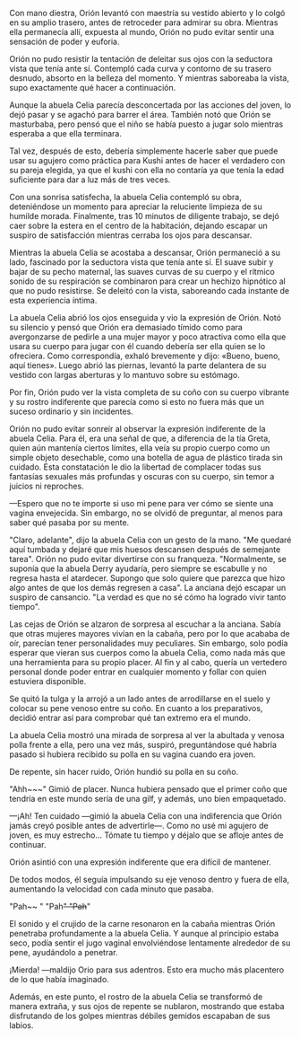 
Con mano diestra, Orión levantó con maestría su vestido abierto y lo colgó en su amplio trasero, antes de retroceder para admirar su obra. Mientras ella permanecía allí, expuesta al mundo, Orión no pudo evitar sentir una sensación de poder y euforia.

Orión no pudo resistir la tentación de deleitar sus ojos con la seductora vista que tenía ante sí. Contempló cada curva y contorno de su trasero desnudo, absorto en la belleza del momento. Y mientras saboreaba la vista, supo exactamente qué hacer a continuación.

Aunque la abuela Celia parecía desconcertada por las acciones del joven, lo dejó pasar y se agachó para barrer el área. También notó que Orión se masturbaba, pero pensó que el niño se había puesto a jugar solo mientras esperaba a que ella terminara.

Tal vez, después de esto, debería simplemente hacerle saber que puede usar su agujero como práctica para Kushi antes de hacer el verdadero con su pareja elegida, ya que el kushi con ella no contaría ya que tenía la edad suficiente para dar a luz más de tres veces.

Con una sonrisa satisfecha, la abuela Celia contempló su obra, deteniéndose un momento para apreciar la reluciente limpieza de su humilde morada. Finalmente, tras 10 minutos de diligente trabajo, se dejó caer sobre la estera en el centro de la habitación, dejando escapar un suspiro de satisfacción mientras cerraba los ojos para descansar.

Mientras la abuela Celia se acostaba a descansar, Orión permaneció a su lado, fascinado por la seductora vista que tenía ante sí. El suave subir y bajar de su pecho maternal, las suaves curvas de su cuerpo y el rítmico sonido de su respiración se combinaron para crear un hechizo hipnótico al que no pudo resistirse. Se deleitó con la vista, saboreando cada instante de esta experiencia íntima.

La abuela Celia abrió los ojos enseguida y vio la expresión de Orión. Notó su silencio y pensó que Orión era demasiado tímido como para avergonzarse de pedirle a una mujer mayor y poco atractiva como ella que usara su cuerpo para jugar con él cuando debería ser ella quien se lo ofreciera. Como correspondía, exhaló brevemente y dijo: «Bueno, bueno, aquí tienes». Luego abrió las piernas, levantó la parte delantera de su vestido con largas aberturas y lo mantuvo sobre su estómago.

Por fin, Orión pudo ver la vista completa de su coño con su cuerpo vibrante y su rostro indiferente que parecía como si esto no fuera más que un suceso ordinario y sin incidentes.

Orión no pudo evitar sonreír al observar la expresión indiferente de la abuela Celia. Para él, era una señal de que, a diferencia de la tía Greta, quien aún mantenía ciertos límites, ella veía su propio cuerpo como un simple objeto desechable, como una botella de agua de plástico tirada sin cuidado. Esta constatación le dio la libertad de complacer todas sus fantasías sexuales más profundas y oscuras con su cuerpo, sin temor a juicios ni reproches.

—Espero que no te importe si uso mi pene para ver cómo se siente una vagina envejecida. Sin embargo, no se olvidó de preguntar, al menos para saber qué pasaba por su mente.

"Claro, adelante", dijo la abuela Celia con un gesto de la mano. "Me quedaré aquí tumbada y dejaré que mis huesos descansen después de semejante tarea". Orión no pudo evitar divertirse con su franqueza. "Normalmente, se suponía que la abuela Derry ayudaría, pero siempre se escabulle y no regresa hasta el atardecer. Supongo que solo quiere que parezca que hizo algo antes de que los demás regresen a casa". La anciana dejó escapar un suspiro de cansancio. "La verdad es que no sé cómo ha logrado vivir tanto tiempo".

Las cejas de Orión se alzaron de sorpresa al escuchar a la anciana. Sabía que otras mujeres mayores vivían en la cabaña, pero por lo que acababa de oír, parecían tener personalidades muy peculiares. Sin embargo, solo podía esperar que vieran sus cuerpos como la abuela Celia, como nada más que una herramienta para su propio placer. Al fin y al cabo, quería un vertedero personal donde poder entrar en cualquier momento y follar con quien estuviera disponible.

Se quitó la tulga y la arrojó a un lado antes de arrodillarse en el suelo y colocar su pene venoso entre su coño. En cuanto a los preparativos, decidió entrar así para comprobar qué tan extremo era el mundo.

La abuela Celia mostró una mirada de sorpresa al ver la abultada y venosa polla frente a ella, pero una vez más, suspiró, preguntándose qué habría pasado si hubiera recibido su polla en su vagina cuando era joven.

De repente, sin hacer ruido, Orión hundió su polla en su coño.

"Ahh~~~" Gimió de placer. Nunca hubiera pensado que el primer coño que tendría en este mundo sería de una gilf, y además, uno bien empaquetado.

—¡Ah! Ten cuidado —gimió la abuela Celia con una indiferencia que Orión jamás creyó posible antes de advertirle—. Como no usé mi agujero de joven, es muy estrecho... Tómate tu tiempo y déjalo que se afloje antes de continuar.

Orión asintió con una expresión indiferente que era difícil de mantener.

De todos modos, él seguía impulsando su eje venoso dentro y fuera de ella, aumentando la velocidad con cada minuto que pasaba.

"Pah~~ " "Pah~~" "Pah~~"

El sonido y el crujido de la carne resonaron en la cabaña mientras Orión penetraba profundamente a la abuela Celia. Y aunque al principio estaba seco, podía sentir el jugo vaginal envolviéndose lentamente alrededor de su pene, ayudándolo a penetrar.

¡Mierda! —maldijo Orio para sus adentros. Esto era mucho más placentero de lo que había imaginado.

Además, en este punto, el rostro de la abuela Celia se transformó de manera extraña, y sus ojos de repente se nublaron, mostrando que estaba disfrutando de los golpes mientras débiles gemidos escapaban de sus labios.